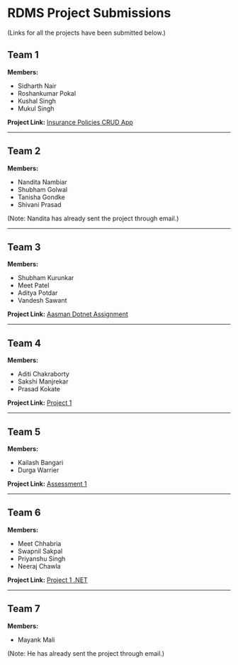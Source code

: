 # RDMS Project Submissions

(Links for all the projects have been submitted below.)

## Team 1

**Members:**
- Sidharth Nair
- Roshankumar Pokal
- Kushal Singh
- Mukul Singh

**Project Link:** [Insurance Policies CRUD App](https://github.com/printROSHN/InsurancePoliciesCRUDApp)

---

## Team 2

**Members:**
- Nandita Nambiar
- Shubham Golwal
- Tanisha Gondke
- Shivani Prasad

(Note: Nandita has already sent the project through email.)

---

## Team 3

**Members:**
- Shubham Kurunkar
- Meet Patel
- Aditya Potdar
- Vandesh Sawant

**Project Link:** [Aasman Dotnet Assignment](https://github.com/shubham-k01/Aasman_Dotnet_Assg)

---

## Team 4

**Members:**
- Aditi Chakraborty
- Sakshi Manjrekar
- Prasad Kokate

**Project Link:** [Project 1](https://github.com/AditiChakraborty1212/Project1)

---

## Team 5

**Members:**
- Kailash Bangari
- Durga Warrier

**Project Link:** [Assessment 1](https://github.com/kailash450/Assessment_1)

---

## Team 6

**Members:**
- Meet Chhabria
- Swapnil Sakpal
- Priyanshu Singh
- Neeraj Chawla

**Project Link:** [Project 1 .NET](https://gitlab.com/chhabriameet/project1-dotnet/-/tree/master?ref_type=heads)

---

## Team 7

**Members:**
- Mayank Mali
  
(Note: He has already sent the project through email.)

